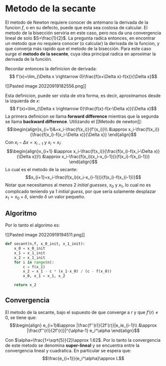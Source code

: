 # Metodo de la secante


El metodo de Newton requiere conocer de antemano la derivada de la funcion $f$, o en su defecto, puede que esta sea costosa de calcular. El metodo de la bisección serviria en este caso, pero nos da una convergencia lineal de solo $S=\frac{1}{2}$. La pregunta radica entonces, en encontrar un metodo que no requiera conocer (o calcular) la derivada de la funcion, y que converja más rapido que el metodo de la bisección. Para este caso surge el **metodo de la secante**, cuya idea principal radica en aproximar la derivada de la función.

Recordar entonces la definicion de derivada:$$ f'(x)=\lim_{\Delta x \rightarrow 0}\frac{f(x+\Delta x)-f(x)}{\Delta x}$$

![[Pasted image 20220919182556.png]]

Esta definicion, puede ser vista de otra forma, es decir, aproximamos desde la izquierda de $x$:$$ f'(x)=\lim_{\Delta x \rightarrow 0}\frac{f(x)-f(x-\Delta x)}{\Delta x}$$
La primera definicion se llama **forward difference** mientras que la segunda se llama **backward difference**.
Utilizando el [[Metodo de newton]]:$$\begin{align}x_{i+1}&=x_i-\frac{f(x_i)}{f'(x_i)}\\
&\approx x_i-\frac{f(x_i)}{\frac{f(x_i)-f(x_i-\Delta x)}{\Delta x}}
\end{align}$$
Con $x_i-\Delta x=x_{i-1}$ y $x_i=x_i$:$$\begin{align}x_{i+1}
&\approx x_i-\frac{f(x_i)}{\frac{f(x_i)-f(x_i-\Delta x)}{\Delta x}}\\
&\approx x_i-\frac{f(x_i)(x_i-x_{i-1})}{f(x_i)-f(x_{i-1})}
\end{align}$$
Lo cual es el metodo de la secante:$$x_{i+1}=x_i-\frac{f(x_i)(x_i-x_{i-1})}{f(x_i)-f(x_{i-1})}$$
Notar que necesitamos al menos $2$ *initial guesses*, $x_0$ y $x_1$, lo cual no es complicado teniendo ya 1 *initial guess*, por que sería solamente desplazar  $x_1= x_0 + \delta$, siendo $\delta$ un valor pequeño.

## Algoritmo
Por lo tanto el algorimo es:

![[Pasted image 20220919194511.png]]
```python
def secant(n,f, x_0_init, x_1_init):
	x_0 = x_0_init
	x_1 = x_1_init
	x_2 = x_1_init
	for i in range(n):
		c = f(x_1)
		x_2 = x_1 - c * (x_1-x_0) / (c - f(x_0))
		x_0, x_1 = x_1, x_2

	return x_2
```


## Convergencia
El metodo de la secante, bajo el supuesto de que converge a $r$ y que $f'(r) \neq 0$, se tiene que:$$\begin{align}
e_{i+1}&\approx |\frac{f''(r)}{2f'(r)}|e_ie_{i-1}\\
&\approx |\frac{f''(r)}{2f'(r)}|^{\alpha-1} e_i^\alpha
\end{align}$$

Con $\alpha=\frac{1+\sqrt{5}}{2}\approx 1.62$. 
Por lo tanto la convergencia de este metodo se denomina **super-lineal** y se encuentra entre la convergencia lineal y cuadratica. En particular se espera que:
$$\frac{e_{i+1}}{e_i^\alpha}\approx L$$
